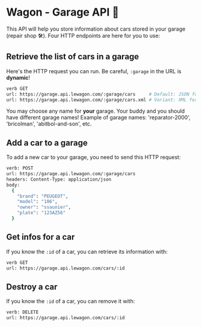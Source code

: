 # Wagon - Garage API 🚗

This API will help you store information about cars stored in your garage (repair shop 🛠). Four HTTP endpoints are here for you to use:

## Retrieve the list of cars in a garage

Here's the HTTP request you can run. Be careful, `:garage` in the URL is **dynamic**!

```bash
verb GET
url: https://garage.api.lewagon.com/:garage/cars     # Default: JSON format
url: https://garage.api.lewagon.com/:garage/cars.xml # Variant: XML format
```

You may choose any name for **your** garage. Your buddy and you should have different garage names! Example of garage names: 'reparator-2000', 'bricolman', 'abitbol-and-son', etc.

## Add a car to a garage

To add a new car to your garage, you need to send this HTTP request:

```bash
verb: POST
url: https://garage.api.lewagon.com/:garage/cars
headers: Content-Type: application/json
body:
  {
    "brand": "PEUGEOT",
    "model": "106",
    "owner": "ssaunier",
    "plate": "123AZ56"
  }
```

## Get infos for a car

If you know the `:id` of a car, you can retrieve its information with:

```bash
verb GET
url: https://garage.api.lewagon.com/cars/:id
```

## Destroy a car

If you know the `:id` of a car, you can remove it with:

```bash
verb: DELETE
url: https://garage.api.lewagon.com/cars/:id
```
